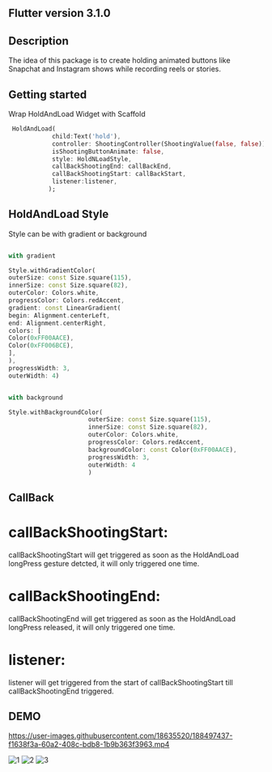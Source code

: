 

## Flutter version 3.1.0

## Description

The idea of this package is to create holding animated buttons like Snapchat and Instagram shows while recording reels or stories.

## Getting started

Wrap HoldAndLoad Widget with Scaffold

```dart
 HoldAndLoad(
            child:Text('hold'),
            controller: ShootingController(ShootingValue(false, false)),
            isShootingButtonAnimate: false,
            style: HoldNLoadStyle,
            callBackShootingEnd: callBackEnd,
            callBackShootingStart: callBackStart,
            listener:listener,
           );
```

## HoldAndLoad Style

Style can be with gradient or background

 ```dart

with gradient

Style.withGradientColor(
outerSize: const Size.square(115),
innerSize: const Size.square(82),
outerColor: Colors.white,
progressColor: Colors.redAccent,
gradient: const LinearGradient(
begin: Alignment.centerLeft,
end: Alignment.centerRight,
colors: [
Color(0xFF00AACE),
Color(0xFF006BCE),
],
),
progressWidth: 3,
outerWidth: 4)

```

 ```dart

with background

Style.withBackgroundColor(
                       outerSize: const Size.square(115),
                       innerSize: const Size.square(82),
                       outerColor: Colors.white,
                       progressColor: Colors.redAccent,
                       backgroundColor: const Color(0xFF00AACE),
                       progressWidth: 3,
                       outerWidth: 4
                       )

```

## CallBack

# callBackShootingStart:
callBackShootingStart will get triggered as soon as the HoldAndLoad longPress gesture detcted, it will only triggered one time.


# callBackShootingEnd:
callBackShootingEnd will get triggered as soon as the HoldAndLoad longPress released, it will only triggered one time.

# listener:
listener will get triggered from the start of callBackShootingStart till callBackShootingEnd triggered.

## DEMO

https://user-images.githubusercontent.com/18635520/188497437-f1638f3a-60a2-408c-bdb8-1b9b363f3963.mp4


![1](https://user-images.githubusercontent.com/18635520/188443192-b154b0b1-2e1c-451b-ba3d-70b5386ba120.png)
![2](https://user-images.githubusercontent.com/18635520/188443197-0f39508e-354a-4c1e-9e55-86eaf6ad78f4.png)
![3](https://user-images.githubusercontent.com/18635520/188443200-262bb2ed-3105-40e6-98f7-144a2a54881a.png)


